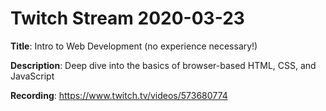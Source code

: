 # Twitch Stream 2020-03-23

**Title**: Intro to Web Development (no experience necessary!)

**Description**: Deep dive into the basics of browser-based HTML, CSS, and JavaScript

**Recording**: https://www.twitch.tv/videos/573680774
